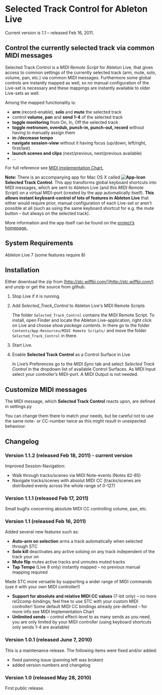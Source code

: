 Selected Track Control for Ableton Live
=======================================

Current version is 1.1 – released Feb 16, 2011.


Control the currently selected track via common MIDI messages
-------------------------------------------------------------

Selected Track Control is a *MIDI Remote Script* for Ableton Live, that gives access to common settings of the currently selected track (arm, mute, solo, volume, pan, etc.) via common MIDI messages. Furthermore some global controls are instantly mapped as well, so no manual configuration of the Live-set is necessary and these mappings are instantly available to older Live-sets as well.

Among the mapped functionality is:

*	**arm** (record-enable), **solo** and **mute** the selected track
*	control **volume, pan** and **send 1-4** of the selected track
*	**toggle monitoring** from On, In, Off the selected track
*	**toggle metronom, overdub, punch-in, punch-out, record** without having to manually assign them
*	**in-/decrease tempo**
*	**navigate session-view** without it having focus (up/down, left/right, first/last)
*	**launch scenes and clips** (next/previous, next/previous available)
*	…

For full reference see [MIDI Implementation Chart.](http://stc.wiffbi.com/midi-implementation-chart.html)


**Note:** There is an accompanying app for Mac OS X called **![App-Icon](http://stc.wiffbi.com/img/icon-16.png) Selected Track Control**. This app transforms global keyboard shortcuts into MIDI messages, which are sent to Ableton Live (and this *MIDI Remote Script*) on a virtual MIDI-port (created by the app automatically itself). **This allows instant keyboard-control of lots of features in Ableton Live** that either would require prior, manual configuration of each Live-set or aren't possible at all (such as using the same keyboard shortcut for e.g. the mute button – but always on the selected track).

More information and the app itself can be found on the [project’s homepage.](http://stc.wiffbi.com/)






System Requirements
-------------------
Ableton Live 7 (some features require 8)




Installation
------------

Either download the zip from [http://stc.wiffbi.com/](http://stc.wiffbi.com/) and unzip or get the source from github.

1.	Stop Live if it is running.
2.	Add *Selected_Track_Control* to Ableton Live's MIDI Remote Scripts

	The folder `Selected_Track_Control` contains the MIDI Remote Script. To install, open Finder and locate the Ableton Live-application, right click on Live and choose *show package contents*. In there go to the folder `Contents/App-Resources/MIDI Remote Scripts/` and move the folder `Selected_Track_Control` in there.

3.	Start Live.
4.	Enable **Selected Track Control** as a Control Surface in Live

	In Live’s Preferences go to the *MIDI Sync* tab and select *Selected Track Control* in the dropdown list of available Control Surfaces. As MIDI Input select your controller’s MIDI-port. A MIDI Output is not needed.
	






Customize MIDI messages
-----------------------

The MIDI message, which **Selected Track Control** reacts upon, are defined in settings.py

You can change them there to match your needs, but be careful not to use the same note- or CC-number twice as this might result in unexpected behaviour.








Changelog
---------

### Version 1.1.2 (released Feb 18, 2011) - current version

Improved Session-Navigation:

*	Walk through tracks/scenes via MIDI Note-events (Notes 82-85)
*	Navigate tracks/scenes with absolut MIDI CC (tracks/scenes are distributed evenly across the whole range of 0-127)


### Version 1.1.1 (released Feb 17, 2011)

Small bugfix concerning absolute MIDI CC controlling volume, pan, etc.


### Version 1.1 (released Feb 16, 2011)

Added several new features such as:

*	**Auto-arm on selection** arms a track automatically when selected through STC
*	**Solo kill** deactivates any active soloing on any track independent of the track your on
*	**Mute flip** mutes active tracks and unmutes muted tracks
*	**Tap Tempo** (Live 8 only) instantly mapped – no previous manual mapping required

Made STC more versatile by supporting a wider range of MIDI commands (use it with your own MIDI controller!)

*	**Support for absolute and relative MIDI CC values** (7-bit only) – no more rel2comp-bindings; feel free to use STC with your custom MIDI controller! Some default MIDI CC bindings already pre-defined – for more info see MIDI Implementation Chart
*	**Unlimited sends** – control effect-level to as many sends as you need, you are only limited by your MIDI controller (using keyboard shortcuts only sends 1-4 are available)


### Version 1.0.1 (released June 7, 2010)

This is a maintenance release. The following items were fixed and/or added:

*	fixed panning issue (panning left was broken)
*	added version numbers and changelog


### Version 1.0 (released May 28, 2010)

First public release.